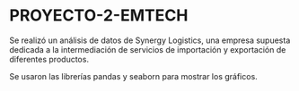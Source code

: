 # PROYECTO-2-EMTECH
Se realizó un análisis de datos de Synergy Logistics, una empresa supuesta dedicada a la intermediación de servicios de importación y exportación de diferentes productos.

Se usaron las librerías pandas y seaborn para mostrar los gráficos.
